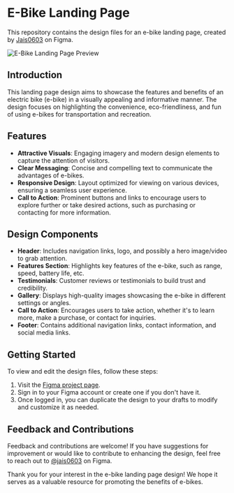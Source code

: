 # E-Bike Landing Page

This repository contains the design files for an e-bike landing page, created by [Jais0603](https://www.figma.com/@jais0603) on Figma. 

![E-Bike Landing Page Preview](https://www.figma.com/community/file/1335329158465751050/e-bike-landing-page)

## Introduction
This landing page design aims to showcase the features and benefits of an electric bike (e-bike) in a visually appealing and informative manner. The design focuses on highlighting the convenience, eco-friendliness, and fun of using e-bikes for transportation and recreation.

## Features
- **Attractive Visuals**: Engaging imagery and modern design elements to capture the attention of visitors.
- **Clear Messaging**: Concise and compelling text to communicate the advantages of e-bikes.
- **Responsive Design**: Layout optimized for viewing on various devices, ensuring a seamless user experience.
- **Call to Action**: Prominent buttons and links to encourage users to explore further or take desired actions, such as purchasing or contacting for more information.

## Design Components
- **Header**: Includes navigation links, logo, and possibly a hero image/video to grab attention.
- **Features Section**: Highlights key features of the e-bike, such as range, speed, battery life, etc.
- **Testimonials**: Customer reviews or testimonials to build trust and credibility.
- **Gallery**: Displays high-quality images showcasing the e-bike in different settings or angles.
- **Call to Action**: Encourages users to take action, whether it's to learn more, make a purchase, or contact for inquiries.
- **Footer**: Contains additional navigation links, contact information, and social media links.

## Getting Started
To view and edit the design files, follow these steps:
1. Visit the [Figma project page](https://www.figma.com/community/file/1335329158465751050/e-bike-landing-page).
2. Sign in to your Figma account or create one if you don't have it.
3. Once logged in, you can duplicate the design to your drafts to modify and customize it as needed.


## Feedback and Contributions
Feedback and contributions are welcome! If you have suggestions for improvement or would like to contribute to enhancing the design, feel free to reach out to [@jais0603](https://www.figma.com/@jais0603) on Figma.

Thank you for your interest in the e-bike landing page design! We hope it serves as a valuable resource for promoting the benefits of e-bikes.
